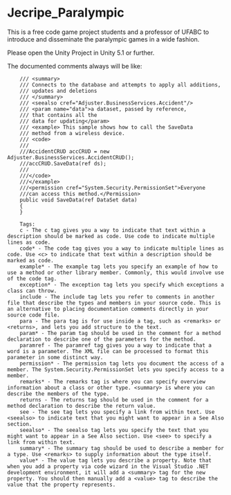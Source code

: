 # Jecripe_Paralympic
This is a free code game project students and a professor of UFABC to introduce and disseminate the paralympic games in a wide fashion. 

Please open the Unity Project in Unity 5.1 or further.

The documented comments always will be like:
  	
		/// <summary>
		/// Connects to the database and attempts to apply all additions, 
		/// updates and deletions
		/// </summary>
		/// <seealso cref="Adjuster.BusinessServices.Accident"/> 
		/// <param name="data">a dataset, passed by reference, 
		/// that contains all the 
		/// data for updating</param>
		/// <example> This sample shows how to call the SaveData 
		/// method from a wireless device.
		/// <code>
		/// 
		///AccidentCRUD accCRUD = new Adjuster.BusinessServices.AccidentCRUD();
		///accCRUD.SaveData(ref ds);
		///
		///</code>
		///</example>
		///<permission cref="System.Security.PermissionSet">Everyone 
		///can access this method.</Permission>
		public void SaveData(ref DataSet data)
		{
		}

		Tags:
		c - The c tag gives you a way to indicate that text within a description should be marked as code. Use code to indicate multiple lines as code.
		code* - The code tag gives you a way to indicate multiple lines as code. Use <c> to indicate that text within a description should be marked as code.
		example* - The example tag lets you specify an example of how to use a method or other library member. Commonly, this would involve use of the code tag.
		exception* - The exception tag lets you specify which exceptions a class can throw.
		include - The include tag lets you refer to comments in another file that describe the types and members in your source code. This is an alternative to placing documentation comments directly in your source code file.
		para - The para tag is for use inside a tag, such as <remarks> or <returns>, and lets you add structure to the text.
		param* - The param tag should be used in the comment for a method declaration to describe one of the parameters for the method.
		paramref - The paramref tag gives you a way to indicate that a word is a parameter. The XML file can be processed to format this parameter in some distinct way.
		permission* - The permission tag lets you document the access of a member. The System.Security.PermissionSet lets you specify access to a member.
		remarks* - The remarks tag is where you can specify overview information about a class or other type. <summary> is where you can describe the members of the type.
		returns - The returns tag should be used in the comment for a method declaration to describe the return value.
		see - The see tag lets you specify a link from within text. Use <seealso> to indicate text that you might want to appear in a See Also section.
		seealso* - The seealso tag lets you specify the text that you might want to appear in a See Also section. Use <see> to specify a link from within text.
		summary* - The summary tag should be used to describe a member for a type. Use <remarks> to supply information about the type itself.
		value* - The value tag lets you describe a property. Note that when you add a property via code wizard in the Visual Studio .NET development environment, it will add a <summary> tag for the new property. You should then manually add a <value> tag to describe the value that the property represents.
